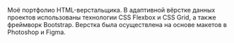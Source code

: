 Моё портфолио HTML-верстальщика. 
В адаптивной вёрстке данных проектов использованы технологии CSS Flexbox и CSS Grid, а также фреймворк Bootstrap. 
Верстка была осуществлена на основе макетов в Photoshop и Figma.